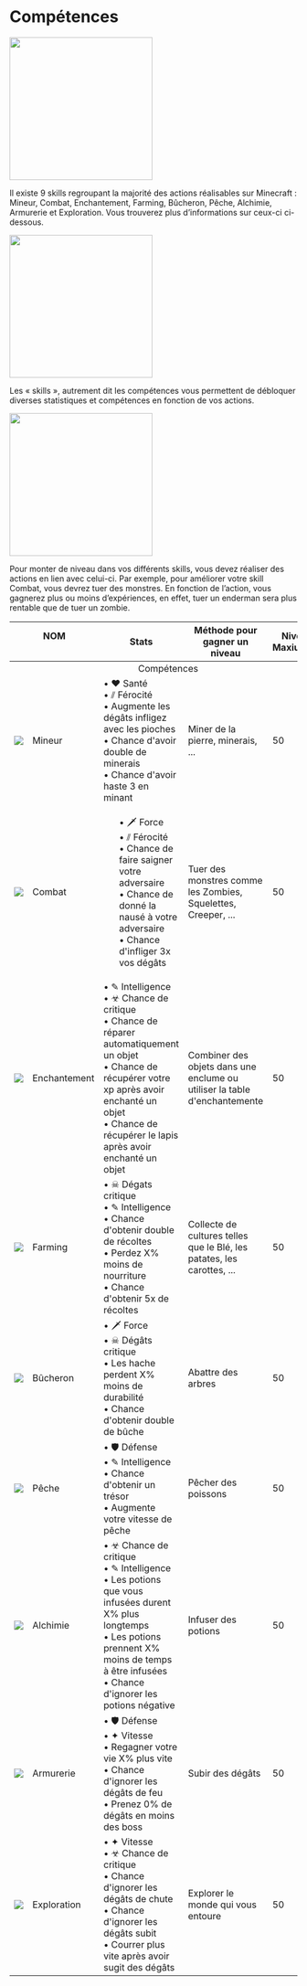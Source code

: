 # Compétences
<div class="ir-container">
<div class="ir-thumb-r"><img src="../img/skills/IR-SKILLS-menu-général.jpg" width="250" height="250"/></div>
<div class="content">
<p class="paragraph">Il existe 9 skills regroupant la majorité des actions réalisables sur Minecraft : Mineur, Combat, Enchantement, Farming, Bûcheron, Pêche, Alchimie, Armurerie et Exploration. Vous trouverez plus d’informations sur ceux-ci ci-dessous.      </p></div>
</div>  

<div class="ir-container">
<div class="ir-thumb-l"><img src="../img/skills/IR-SKILLS-menu-stats.jpg" width="250" height="250"/></div>
<div class="content-l">
<p class="paragraph">Les « skills », autrement dit les compétences vous permettent de débloquer diverses statistiques et compétences en fonction de vos actions.  </p></div>  
</div> 

<div class="ir-container">
<div class="ir-thumb-r"><img src="../img/skills/IR-SKILLS-menu-combat.jpg" width="250" height="250"/></div>
<div class="content">
<p class="paragraph">Pour monter de niveau dans vos différents skills, vous devez réaliser des actions en lien avec celui-ci. Par exemple, pour améliorer votre skill Combat, vous devrez tuer des monstres. En fonction de l’action, vous gagnerez plus ou moins d’expériences, en effet, tuer un enderman sera plus rentable que de tuer un zombie.  </p></div>  
</div> 

<table style="undefined;table-layout: fixed; width: 100%">
<colgroup>
<col style="width: 86px;"> 
<col style="width: 110px;">
<col style="width: 707px;"> 
<col style="width: 413px;">
<col> 
</colgroup>
<thead>
  <tr>
    <th colspan="2"><center>NOM</center><br></th>
    <th><center>Stats</center></th>
    <th><center>Méthode pour gagner un niveau</center></th>
    <th><center>Niveau Maxiumum</center></th>
  </tr> 
</thead>
<tbody>
  <tr>
    <td colspan="5"><center>Compétences</center></td>
  </tr>
  <tr>
    <td><v><img src="../img/minecraft/32x/item/diamond_pickaxe.svg"></v></td>
    <td><v>Mineur</v></td>
    <td>
      <v>
• ♥ Santé<br>
• ⫽ Férocité<br>
• Augmente les dégâts infligez avec les pioches<br>
• Chance d'avoir double de minerais<br>
• Chance d'avoir haste 3 en minant
      </v>
    </td>
    <td><v>Miner de la pierre, minerais, ...</v></td>
    <td><v>50</v></td>
  </tr>
  <tr>
    <td><v><img src="../img/minecraft/32x/item/netherite_sword.svg" ></v></td>
    <td><v>Combat</v></td> 
    <td>
      <v>
        <ul>
• 🗡 Force<br>
• ⫽ Férocité<br>
• Chance de faire saigner votre adversaire<br>
• Chance de donné la nausé à votre adversaire <br>
• Chance d'infliger 3x vos dégâts<br>
        <!--  <li>Chance d'enlever l'invulnérabilité de votre adversaire</li> -->
        </ul>
      </v>
    </td>
    <td><v>Tuer des monstres comme les Zombies, Squelettes, Creeper, ...</v></td>
    <td><span class="v">50</span></td>
  </tr>
  <tr>
<td><v><img src="../img/minecraft/32x/block/enchanting_table_side.svg"></v></td>
    <td><v>Enchantement</v></td>
    <td>
      <v>
• ✎ Intelligence<br>
• ☣ Chance de critique<br>
• Chance de réparer automatiquement un objet<br>
• Chance de récupérer votre xp après avoir<br>enchanté un objet<br>
• Chance de récupérer le lapis après avoir<br>enchanté un objet
      </v>
    </td>
    <td><v>Combiner des objets dans une enclume ou utiliser la table d'enchantemente</v></td>
    <td><span class="v">50</span></td>
  </tr>
  <tr>
    <td><v><img src="../img/minecraft/32x/item/netherite_hoe.svg"></v></td>
    <td><v>Farming</v></td>
    <td>
      <v>
• ☠ Dégats critique<br>
• ✎ Intelligence<br>
• Chance d'obtenir double de récoltes<br>
• Perdez X% moins de nourriture<br>
• Chance d'obtenir 5x de récoltes
      </v>
    </td>
    <td><v>Collecte de cultures telles que le Blé, les patates, les carottes, ...</v></td>
    <td><span class="v">50</span></td>
  </tr>
  <tr>
    <td><v><img src="../img/minecraft/32x/item/netherite_axe.svg"></v></td>
    <td><v>Bûcheron</v></td>
      <td><v>
• 🗡 Force<br>
• ☠ Dégâts critique<br>
• Les hache perdent X% moins de durabilité<br>
• Chance d'obtenir double de bûche
      </v></td>
    <td><v>Abattre des arbres</v></td>
    <td><span class="v">50</span></td>
  </tr>
  <tr>
    <td><v><img src="../img/minecraft/32x/item/fishing_rod.svg"></v></td>
    <td><v>Pêche</v></td>
    <td><v>
• 🛡 Défense<br>
• ✎ Intelligence<br>
• Chance d'obtenir un trésor<br>
• Augmente votre vitesse de pêche
    </v></td>
    <td><v>Pêcher des poissons</v></td>
    <td><span class="v">50</span></td>
  </tr>
  <tr>
    <td><v><img src="../img/minecraft/32x/block/brewing_stand.svg"></v></td>
    <td><v>Alchimie</v></td>
    <td><v>
• ☣ Chance de critique<br>
• ✎ Intelligence<br>
• Les potions que vous infusées durent<br>X% plus longtemps<br>
• Les potions prennent X% moins de temps<br>à être infusées<br>
• Chance d'ignorer les potions négative
    </v></td>
    <td><v>Infuser des potions</v></td>
    <td><span class="v">50</span></td>
  </tr>
  <tr>
    <td><v><img src="../img/minecraft/32x/item/netherite_chestplate.svg"></v></td>
    <td><v>Armurerie</v></td>
    <td><v>
• 🛡 Défense<br>
• ✦ Vitesse<br>
• Regagner votre vie X% plus vite<br>
• Chance d'ignorer les dégâts de feu<br>
• Prenez 0% de dégâts en moins des boss
    </v></td>
    <td><v>Subir des dégâts</v></td>
    <td><span class="v">50</span></td>
  </tr>
  <tr>
    <td><v><img src="../img/minecraft/32x/item/iron_boots.svg"></v></td>
    <td><v>Exploration</v></td>
    <td><v>
• ✦ Vitesse<br>
• ☣ Chance de critique<br>
• Chance d'ignorer les dégâts de chute<br>
• Chance d'ignorer les dégâts subit<br>
• Courrer plus vite après avoir sugit des dégâts
    </v></td>
    <td><v>Explorer le monde qui vous entoure</v></td>
    <td><span class="v">50</span></td>
  </tr>
</tbody>
</table>